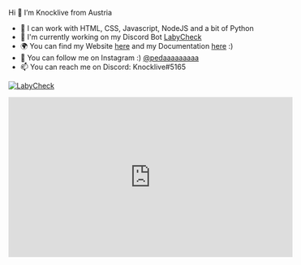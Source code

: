 Hi 👋 I’m Knocklive from Austria
- 🦥 I can work with HTML, CSS, Javascript, NodeJS and a bit of Python
- 🤖 I'm currently working on my Discord Bot [LabyCheck](https://github.com/Knocklive/labycheck)
- 🌍 You can find my Website [here](https://knocklive.de) and my Documentation [here](https://docs.knocklive.de) :)
- 💙 You can follow me on Instagram :) [@pedaaaaaaaaa](https://instagram.com/pedaaaaaaaaa)
- 📫 You can reach me on Discord: Knocklive#5165

<a href="https://top.gg/bot/847972974786248704"><img src="https://top.gg/api/widget/847972974786248704.svg" alt="LabyCheck" class="center"></a>

<iframe width="560" height="315" src="https://knocklive.de" title="Knocklive.de" frameborder="0" allow="accelerometer; autoplay; clipboard-write; encrypted-media; gyroscope; picture-in-picture" allowfullscreen></iframe>
